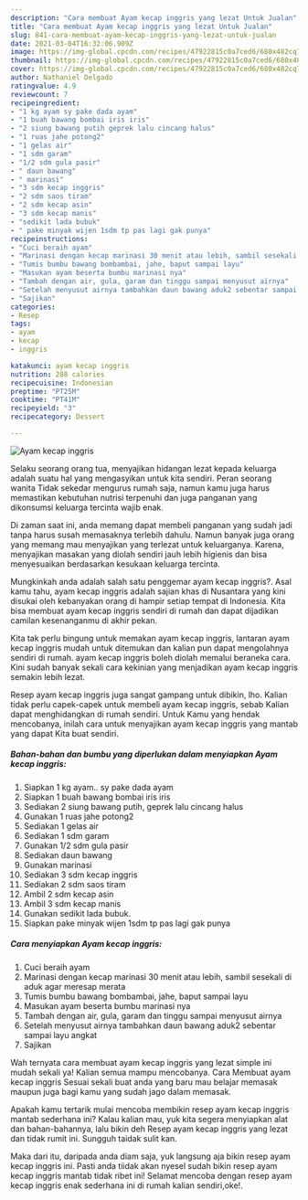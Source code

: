 ```yaml
---
description: "Cara membuat Ayam kecap inggris yang lezat Untuk Jualan"
title: "Cara membuat Ayam kecap inggris yang lezat Untuk Jualan"
slug: 841-cara-membuat-ayam-kecap-inggris-yang-lezat-untuk-jualan
date: 2021-03-04T16:32:06.909Z
image: https://img-global.cpcdn.com/recipes/47922815c0a7ced6/680x482cq70/ayam-kecap-inggris-foto-resep-utama.jpg
thumbnail: https://img-global.cpcdn.com/recipes/47922815c0a7ced6/680x482cq70/ayam-kecap-inggris-foto-resep-utama.jpg
cover: https://img-global.cpcdn.com/recipes/47922815c0a7ced6/680x482cq70/ayam-kecap-inggris-foto-resep-utama.jpg
author: Nathaniel Delgado
ratingvalue: 4.9
reviewcount: 7
recipeingredient:
- "1 kg ayam sy pake dada ayam"
- "1 buah bawang bombai iris iris"
- "2 siung bawang putih geprek lalu cincang halus"
- "1 ruas jahe potong2"
- "1 gelas air"
- "1 sdm garam"
- "1/2 sdm gula pasir"
- " daun bawang"
- " marinasi"
- "3 sdm kecap inggris"
- "2 sdm saos tiram"
- "2 sdm kecap asin"
- "3 sdm kecap manis"
- "sedikit lada bubuk"
- " pake minyak wijen 1sdm tp pas lagi gak punya"
recipeinstructions:
- "Cuci beraih ayam"
- "Marinasi dengan kecap marinasi 30 menit atau lebih, sambil sesekali di aduk agar meresap merata"
- "Tumis bumbu bawang bombambai, jahe, baput sampai layu"
- "Masukan ayam beserta bumbu marinasi nya"
- "Tambah dengan air, gula, garam dan tinggu sampai menyusut airnya"
- "Setelah menyusut airnya tambahkan daun bawang aduk2 sebentar sampai layu angkat"
- "Sajikan"
categories:
- Resep
tags:
- ayam
- kecap
- inggris

katakunci: ayam kecap inggris 
nutrition: 288 calories
recipecuisine: Indonesian
preptime: "PT25M"
cooktime: "PT41M"
recipeyield: "3"
recipecategory: Dessert

---
```



![Ayam kecap inggris](https://img-global.cpcdn.com/recipes/47922815c0a7ced6/680x482cq70/ayam-kecap-inggris-foto-resep-utama.jpg)

Selaku seorang orang tua, menyajikan hidangan lezat kepada keluarga adalah suatu hal yang mengasyikan untuk kita sendiri. Peran seorang  wanita Tidak sekedar mengurus rumah saja, namun kamu juga harus memastikan kebutuhan nutrisi terpenuhi dan juga panganan yang dikonsumsi keluarga tercinta wajib enak.

Di zaman  saat ini, anda memang dapat membeli panganan yang sudah jadi tanpa harus susah memasaknya terlebih dahulu. Namun banyak juga orang yang memang mau menyajikan yang terlezat untuk keluarganya. Karena, menyajikan masakan yang diolah sendiri jauh lebih higienis dan bisa menyesuaikan berdasarkan kesukaan keluarga tercinta. 



Mungkinkah anda adalah salah satu penggemar ayam kecap inggris?. Asal kamu tahu, ayam kecap inggris adalah sajian khas di Nusantara yang kini disukai oleh kebanyakan orang di hampir setiap tempat di Indonesia. Kita bisa membuat ayam kecap inggris sendiri di rumah dan dapat dijadikan camilan kesenanganmu di akhir pekan.

Kita tak perlu bingung untuk memakan ayam kecap inggris, lantaran ayam kecap inggris mudah untuk ditemukan dan kalian pun dapat mengolahnya sendiri di rumah. ayam kecap inggris boleh diolah memalui beraneka cara. Kini sudah banyak sekali cara kekinian yang menjadikan ayam kecap inggris semakin lebih lezat.

Resep ayam kecap inggris juga sangat gampang untuk dibikin, lho. Kalian tidak perlu capek-capek untuk membeli ayam kecap inggris, sebab Kalian dapat menghidangkan di rumah sendiri. Untuk Kamu yang hendak mencobanya, inilah cara untuk menyajikan ayam kecap inggris yang mantab yang dapat Kita buat sendiri.

<!--inarticleads1-->

##### Bahan-bahan dan bumbu yang diperlukan dalam menyiapkan Ayam kecap inggris:

1. Siapkan 1 kg ayam.. sy pake dada ayam
1. Siapkan 1 buah bawang bombai iris iris
1. Sediakan 2 siung bawang putih, geprek lalu cincang halus
1. Gunakan 1 ruas jahe potong2
1. Sediakan 1 gelas air
1. Sediakan 1 sdm garam
1. Gunakan 1/2 sdm gula pasir
1. Sediakan  daun bawang
1. Gunakan  marinasi
1. Sediakan 3 sdm kecap inggris
1. Sediakan 2 sdm saos tiram
1. Ambil 2 sdm kecap asin
1. Ambil 3 sdm kecap manis
1. Gunakan sedikit lada bubuk.
1. Siapkan  pake minyak wijen 1sdm tp pas lagi gak punya




<!--inarticleads2-->

##### Cara menyiapkan Ayam kecap inggris:

1. Cuci beraih ayam
1. Marinasi dengan kecap marinasi 30 menit atau lebih, sambil sesekali di aduk agar meresap merata
1. Tumis bumbu bawang bombambai, jahe, baput sampai layu
1. Masukan ayam beserta bumbu marinasi nya
1. Tambah dengan air, gula, garam dan tinggu sampai menyusut airnya
1. Setelah menyusut airnya tambahkan daun bawang aduk2 sebentar sampai layu angkat
1. Sajikan




Wah ternyata cara membuat ayam kecap inggris yang lezat simple ini mudah sekali ya! Kalian semua mampu mencobanya. Cara Membuat ayam kecap inggris Sesuai sekali buat anda yang baru mau belajar memasak maupun juga bagi kamu yang sudah jago dalam memasak.

Apakah kamu tertarik mulai mencoba membikin resep ayam kecap inggris mantab sederhana ini? Kalau kalian mau, yuk kita segera menyiapkan alat dan bahan-bahannya, lalu bikin deh Resep ayam kecap inggris yang lezat dan tidak rumit ini. Sungguh taidak sulit kan. 

Maka dari itu, daripada anda diam saja, yuk langsung aja bikin resep ayam kecap inggris ini. Pasti anda tiidak akan nyesel sudah bikin resep ayam kecap inggris mantab tidak ribet ini! Selamat mencoba dengan resep ayam kecap inggris enak sederhana ini di rumah kalian sendiri,oke!.


